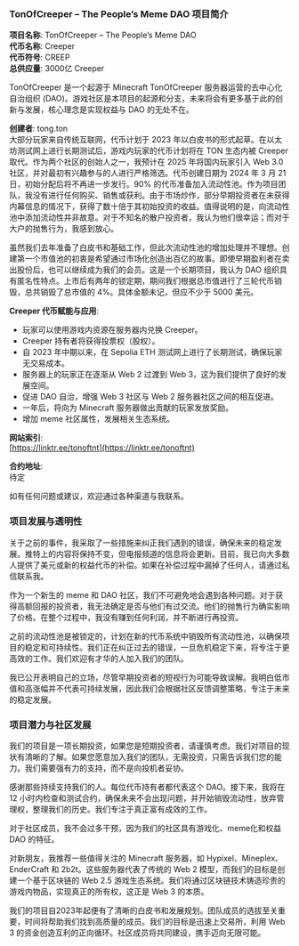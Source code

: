 ### TonOfCreeper – The People’s Meme DAO 项目简介

**项目名称**: TonOfCreeper – The People’s Meme DAO  
**代币名称**: Creeper  
**代币符号**: CREEP  
**总供应量**: 3000亿 Creeper  

TonOfCreeper 是一个起源于 Minecraft TonOfCreeper 服务器运营的去中心化自治组织 (DAO)。游戏社区是本项目的起源和分支，未来将会有更多基于此的创新与发展，核心理念是实现权益与 DAO 的无处不在。

**创建者**: tong.ton  
大部分玩家来自传统互联网，代币计划于 2023 年以白皮书的形式起草。在以太坊测试网上进行长期测试后，游戏内玩家的代币计划将在 TON 生态内被 Creeper 取代。作为两个社区的创始人之一，我预计在 2025 年将国内玩家引入 Web 3.0 社区，并对最初有兴趣参与的人进行严格筛选。代币创建日期为 2024 年 3 月 21 日，初始分配后将不再进一步发行。90% 的代币准备加入流动性池。作为项目团队，我没有进行任何购买、销售或获利。由于市场炒作，部分早期投资者在未获得内幕信息的情况下，获得了数十倍于其初始投资的收益。值得说明的是，向流动性池中添加流动性并非故意。对于不知名的散户投资者，我认为他们很幸运；而对于大户的抛售行为，我感到放心。

虽然我们去年准备了白皮书和基础工作，但此次流动性池的增加处理并不理想。创建第一个市值池的初衷是希望通过市场化创造出百亿的故事。即使早期盈利者在卖出股份后，也可以继续成为我们的会员。这是一个长期项目，我认为 DAO 组织具有匿名性特点。上市后有两年的锁定期，期间我们根据总市值进行了三轮代币销毁，总共销毁了总市值的 4%。具体金额未记，但应不少于 5000 美元。

**Creeper 代币赋能与应用**:

- 玩家可以使用游戏内资源在服务器内兑换 Creeper。
- Creeper 持有者将获得投票权（股权）。
- 自 2023 年中期以来，在 Sepolia ETH 测试网上进行了长期测试，确保玩家无交易成本。
- 服务器上的玩家正在逐渐从 Web 2 过渡到 Web 3，这为我们提供了良好的发展空间。
- 促进 DAO 自治，增强 Web 3 社区与 Web 2 服务器社区之间的相互促进。
- 一年后，将向为 Minecraft 服务器做出贡献的玩家发放奖励。
- 增加 meme 社区属性，发展相关生态系统。

**网站索引**:  
[https://linktr.ee/tonoftnt](https://linktr.ee/tonoftnt)  

**合约地址**:  
待定  

如有任何问题或建议，欢迎通过各种渠道与我联系。

### 项目发展与透明性

关于之前的事件，我采取了一些措施来纠正我们遇到的错误，确保未来的稳定发展。推特上的内容将保持不变，但电报频道的信息将会更新。目前，我已向大多数人提供了美元或新的权益代币的补偿。如果在补偿过程中漏掉了任何人，请通过私信联系我。

作为一个新生的 meme 和 DAO 社区，我们不可避免地会遇到各种问题。对于获得高额回报的投资者，我无法确定是否与他们有过交流。他们的抛售行为确实影响了价格。在整个过程中，我没有赚到任何利润，并不断进行再投资。

之前的流动性池是被锁定的，计划在新的代币系统中销毁所有流动性池，以确保项目的稳定和可持续性。我们正在纠正过去的错误，一旦危机稳定下来，将专注于更高效的工作。我们欢迎有才华的人加入我们的团队。

我已公开表明自己的立场，尽管早期投资者的短视行为可能导致误解。我明白低市值和高涨幅并不代表可持续发展，因此我们会根据社区反馈调整策略，专注于未来的稳定发展。

### 项目潜力与社区发展

我们的项目是一项长期投资，如果您是短期投资者，请谨慎考虑。我们对项目的现状有清晰的了解。如果您愿意加入我们的团队，无需投资，只需告诉我们您的能力。我们需要强有力的支持，而不是向投机者妥协。

感谢那些持续支持我们的人。每位代币持有者都代表这个 DAO。接下来，我将在 12 小时内检查和测试合约，确保未来不会出现问题，并开始销毁流动性，放弃管理权，整理我们的历史。我们专注于真正富有成效的工作。

对于社区成员，我不会过多干预，因为我们的社区具有游戏化、meme化和权益 DAO 的特征。

对新朋友，我推荐一些值得关注的 Minecraft 服务器，如 Hypixel、Mineplex、EnderCraft 和 2b2t。这些服务器代表了传统的 Web 2 模型，而我们的目标是创建一个基于区块链的 Web 2.5 游戏生态系统。我们将通过区块链技术铸造珍贵的游戏内物品，实现真正的所有权，这正是 Web 3 的本质。

我们的项目自2023年起便有了清晰的白皮书和发展规划。团队成员的选拔至关重要，时间将帮助我们找到高质量的成员。我们的目标是迅速上交易所，利用 Web 3 的资金创造互利的正向循环。社区成员将共同建设，携手迈向无限可能。
